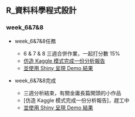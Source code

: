 ## R_資料科學程式設計
  
### week_6&7&8

- week_6&7&8任務
    - 6 & 7 & 8 三週合併作業，一起打分數 15%
    - [仿造 Kaggle 模式完成一份分析報告](http://blog.kaggle.com/2017/09/21/instacart-market-basket-analysis-winners-interview-2nd-place-kazuki-onodera/)
    - [並使用 Shiny 呈現 Demo 結果](https://lanw868.shinyapps.io/poetry_analysis/)

- week_6&7&8完成
    - 三週分析結束，有關金庸長篇開頭的小作品
    - [仿造 Kaggle 模式完成一份分析報告]，趕工中
    - [並使用 Shiny 呈現 Demo 結果](https://b05611038.shinyapps.io/novel_beginning_analysis/)
